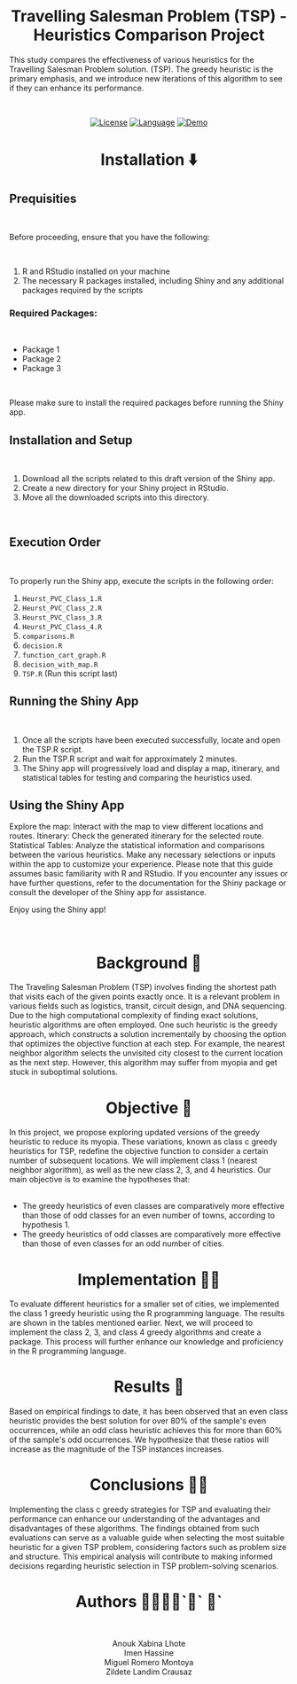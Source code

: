 <h1 align="center">Travelling Salesman Problem (TSP) - Heuristics Comparison Project</h1>

This study compares the effectiveness of various heuristics for the Travelling Salesman Problem solution. (TSP). The greedy heuristic is the primary emphasis, and we introduce new iterations of this algorithm to see if they can enhance its performance.

<br>

<div align="center">

  <a href="https://opensource.org/licenses/MIT">![License](https://img.shields.io/badge/License-MIT-yellow)</a>
  <a href="https://www.r-project.org/about.html">![Language](https://img.shields.io/badge/Language-R-blue)</a>
  <a href="https://tsp-heuristics.shinyapps.io/tsp-heuristics/">![Demo](https://img.shields.io/badge/App-Demo-indigo)</a>
</div>


<h1 align="center">Installation ⬇️</h1>

## Prequisities

<br>

Before proceeding, ensure that you have the following:

<br>

1. R and RStudio installed on your machine
2. The necessary R packages installed, including Shiny and any additional packages required by the scripts

### Required Packages:

<br>

- Package 1
- Package 2
- Package 3

<br>

Please make sure to install the required packages before running the Shiny app.


## Installation and Setup

<br>

1. Download all the scripts related to this draft version of the Shiny app. 
2. Create a new directory for your Shiny project in RStudio. 
3. Move all the downloaded scripts into this directory.

<br>

## Execution Order

<br>

To properly run the Shiny app, execute the scripts in the following order:
1. `Heurst_PVC_Class_1.R`
2. `Heurst_PVC_Class_2.R`
3. `Heurst_PVC_Class_3.R`
4. `Heurst_PVC_Class_4.R`
5. `comparisons.R`
6. `decision.R` 
7. `function_cart_graph.R`
8. `decision_with_map.R `
9. `TSP.R` (Run this script last)

## Running the Shiny App

<br>

1. Once all the scripts have been executed successfully, locate and open the TSP.R script.
2. Run the TSP.R script and wait for approximately 2 minutes.
3. The Shiny app will progressively load and display a map, itinerary, and statistical tables for testing and comparing the heuristics used.

## Using the Shiny App

Explore the map: Interact with the map to view different locations and routes. Itinerary: Check the generated itinerary for the selected route. Statistical Tables: Analyze the statistical information and comparisons between the various heuristics. Make any necessary selections or inputs within the app to customize your experience.
Please note that this guide assumes basic familiarity with R and RStudio. If you encounter any issues or have further questions, refer to the documentation for the Shiny package or consult the developer of the Shiny app for assistance.

Enjoy using the Shiny app!

<br>

<h1 align="center">Background 🌇</h1>
The Traveling Salesman Problem (TSP) involves finding the shortest path that visits each of the given points exactly once. It is a relevant problem in various fields such as logistics, transit, circuit design, and DNA sequencing. Due to the high computational complexity of finding exact solutions, heuristic algorithms are often employed. One such heuristic is the greedy approach, which constructs a solution incrementally by choosing the option that optimizes the objective function at each step. For example, the nearest neighbor algorithm selects the unvisited city closest to the current location as the next step. However, this algorithm may suffer from myopia and get stuck in suboptimal solutions.

<br>

<h1 align="center">Objective 🔭</h1>
In this project, we propose exploring updated versions of the greedy heuristic to reduce its myopia. These variations, known as class c greedy heuristics for TSP, redefine the objective function to consider a certain number of subsequent locations. We will implement class 1 (nearest neighbor algorithm), as well as the new class 2, 3, and 4 heuristics. Our main objective is to examine the hypotheses that:

<br>
<br>

- The greedy heuristics of even classes are comparatively more effective than those of odd classes for an even number of towns, according to hypothesis 1.
- The greedy heuristics of odd classes are comparatively more effective than those of even classes for an odd number of cities.

<h1 align="center">Implementation ✍🏼</h1>
To evaluate different heuristics for a smaller set of cities, we implemented the class 1 greedy heuristic using the R programming language. The results are shown in the tables mentioned earlier. Next, we will proceed to implement the class 2, 3, and class 4 greedy algorithms and create a package. This process will further enhance our knowledge and proficiency in the R programming language.

<h1 align="center">Results 📰</h1>
Based on empirical findings to date, it has been observed that an even class heuristic provides the best solution for over 80% of the sample's even occurrences, while an odd class heuristic achieves this for more than 60% of the sample's odd occurrences. We hypothesize that these ratios will increase as the magnitude of the TSP instances increases.

<h1 align="center">Conclusions ✋🏼</h1>
Implementing the class c greedy strategies for TSP and evaluating their performance can enhance our understanding of the advantages and disadvantages of these algorithms. The findings obtained from such evaluations can serve as a valuable guide when selecting the most suitable heuristic for a given TSP problem, considering factors such as problem size and structure. This empirical analysis will contribute to making informed decisions regarding heuristic selection in TSP problem-solving scenarios.

<br>

<h1 align="center">Authors 👨🏼👧🏼`&#x1F467;` &#x1F468;` </h1>

<br>

<div align="center">
  
Anouk Xabina Lhote 
<br>
Imen Hassine
  <br>
Miguel Romero Montoya
  <br>
Zildete Landim Crausaz
  <br>
  
</div>
